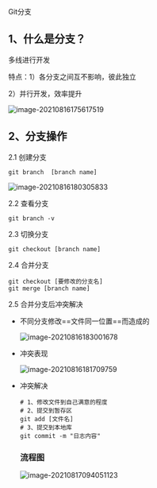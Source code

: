 Git分支

## 1、什么是分支？

多线进行开发

特点：1）各分支之间互不影响，彼此独立

2）并行开发，效率提升

![image-20210816175617519](C:\Users\LGB\AppData\Roaming\Typora\typora-user-images\image-20210816175617519.png)

## 2、分支操作

2.1 创建分支

```shell
git branch  [branch name]
```

![image-20210816180305833](C:\Users\LGB\AppData\Roaming\Typora\typora-user-images\image-20210816180305833.png)

2.2 查看分支

```shell
git branch -v
```

2.3 切换分支

```shell 
git checkout [branch name]
```

2.4 合并分支

```shell
git checkout [要修改的分支名]
git merge [branch name]
```

2.5 合并分支后冲突解决

- 不同分支修改==文件同一位置==而造成的

  ![image-20210816183001678](C:\Users\LGB\AppData\Roaming\Typora\typora-user-images\image-20210816183001678.png)

- 冲突表现

  ![image-20210816181709759](C:\Users\LGB\AppData\Roaming\Typora\typora-user-images\image-20210816181709759.png)

- 冲突解决

  ```shell
  # 1、修改文件到自己满意的程度
  # 2、提交到暂存区
  git add [文件名]
  # 3、提交到本地库
  git commit -m "日志内容"
  ```

  ### 流程图

  ![image-20210817094051123](C:\Users\LGB\AppData\Roaming\Typora\typora-user-images\image-20210817094051123.png)

